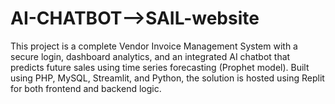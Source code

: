 # AI-CHATBOT-->SAIL-website
This project is a complete Vendor Invoice Management System with a secure login, dashboard analytics, and an integrated AI chatbot that predicts future sales using time series forecasting (Prophet model). Built using PHP, MySQL, Streamlit, and Python, the solution is hosted using Replit for both frontend and backend logic.
